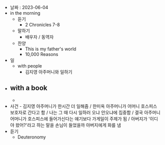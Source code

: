 - 날짜 : 2023-06-04
- in the morning
	- 듣기
		- 2 Chronicles 7-8
	- 말하기
		-  배우자 / 동역자 
	- 찬양
		- This is my father's world
		- 10,000 Reasons
- 일
	- with people
		- 김지영 아주머니와 일하기
- with a book
	- 
	- 
- 사건
		- 김지영 아주머니가 한시간 더 일해줌 / 한미옥 아주머니가 어머니 호스피스 보호자로 간다고 함 / 나는 그 때 다시 일하러 오냐 안오냐에 집중함  / 결국 아주머니 어머니가 호스피스에 들어가신다는 얘기보다 가게일이 주제가 됨 / 아버지가 '이디야 왔어?'라고 하는 말을 손님이 들었을까 아버지에게 화를 냄
- 듣기
	- Deuteronomy 
